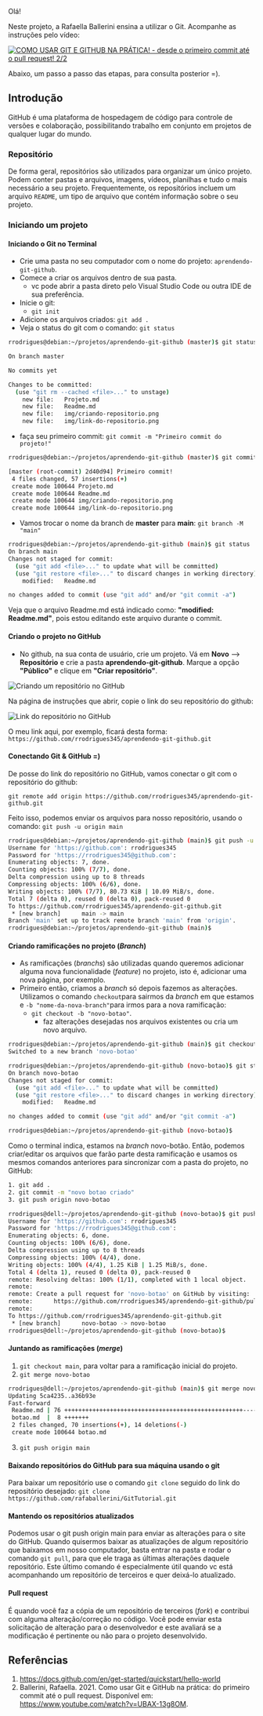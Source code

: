 Olá! 

Neste projeto, a Rafaella Ballerini ensina a utilizar o Git. Acompanhe as instruções pelo vídeo:

[![COMO USAR GIT E GITHUB NA PRÁTICA! - desde o primeiro commit até o pull request! 2/2](https://img.youtube.com/vi/UBAX-13g8OM/0.jpg)](https://www.youtube.com/watch?v=UBAX-13g8OM)

Abaixo, um passo a passo das etapas, para consulta posterior =). 


## Introdução

GitHub é uma plataforma de hospedagem de código para controle de versões e colaboração, possibilitando trabalho em conjunto em projetos de qualquer lugar do mundo. 

### Repositório

De forma geral, repositórios são utilizados para organizar um único projeto. Podem conter pastas e arquivos, imagens, vídeos, planilhas e tudo o mais necessário a seu projeto. Frequentemente, os repositórios incluem um arquivo `README`, um tipo de arquivo que contém informação sobre o seu projeto. 

### Iniciando um projeto

#### Iniciando o Git no Terminal

- Crie uma pasta no seu computador com o nome do projeto: `aprendendo-git-github`.
- Comece a criar os arquivos dentro de sua pasta.
    - vc pode abrir a pasta direto pelo Visual Studio Code ou outra IDE de sua preferência.
- Inicie o git: 
    - `git init`
- Adicione os arquivos criados: `git add .`
- Veja o status do git com o comando: `git status`

``` bash
rrodrigues@debian:~/projetos/aprendendo-git-github (master)$ git status 

On branch master

No commits yet

Changes to be committed:
  (use "git rm --cached <file>..." to unstage)
	new file:   Projeto.md
	new file:   Readme.md
	new file:   img/criando-repositorio.png
	new file:   img/link-do-repositorio.png
```

- faça seu primeiro commit: `git commit -m "Primeiro commit do projeto!"`

``` bash
rrodrigues@debian:~/projetos/aprendendo-git-github (master)$ git commit -m "Primeiro commit!"

[master (root-commit) 2d40d94] Primeiro commit!
 4 files changed, 57 insertions(+)
 create mode 100644 Projeto.md
 create mode 100644 Readme.md
 create mode 100644 img/criando-repositorio.png
 create mode 100644 img/link-do-repositorio.png

```

- Vamos trocar o nome da branch de **master** para **main**: `git branch -M "main"`

``` bash
rrodrigues@debian:~/projetos/aprendendo-git-github (main)$ git status 
On branch main
Changes not staged for commit:
  (use "git add <file>..." to update what will be committed)
  (use "git restore <file>..." to discard changes in working directory)
	modified:   Readme.md

no changes added to commit (use "git add" and/or "git commit -a")
```
Veja que o arquivo Readme.md está indicado como: **"modified:   Readme.md"**, pois estou editando este arquivo durante o commit.

#### Criando o projeto no GitHub

- No github, na sua conta de usuário, crie um projeto. Vá em **Novo** --> **Repositório** e crie a pasta **aprendendo-git-github**. Marque a opção **"Público"** e clique em **"Criar repositório"**.

![Criando um repositório no GitHub](./img/criando-repositorio.png)

Na página de instruções que abrir, copie o link do seu repositório do github:

![Link do repositório no GitHub](./img/link-do-repositorio.png)

O meu link aqui, por exemplo, ficará desta forma:
`https://github.com/rrodrigues345/aprendendo-git-github.git`

#### Conectando Git & GitHub =)

De posse do link do repositório no GitHub, vamos conectar o git com o repositório do github:

`git remote add origin https://github.com/rrodrigues345/aprendendo-git-github.git`

Feito isso, podemos enviar os arquivos para nosso repositório, usando o comando: `git push -u origin main`

``` bash
rrodrigues@debian:~/projetos/aprendendo-git-github (main)$ git push -u origin main 
Username for 'https://github.com': rrodrigues345
Password for 'https://rrodrigues345@github.com': 
Enumerating objects: 7, done.
Counting objects: 100% (7/7), done.
Delta compression using up to 8 threads
Compressing objects: 100% (6/6), done.
Writing objects: 100% (7/7), 80.73 KiB | 10.09 MiB/s, done.
Total 7 (delta 0), reused 0 (delta 0), pack-reused 0
To https://github.com/rrodrigues345/aprendendo-git-github.git
 * [new branch]      main -> main
Branch 'main' set up to track remote branch 'main' from 'origin'.
rrodrigues@debian:~/projetos/aprendendo-git-github (main)$ 
```

#### Criando ramificações no projeto (*Branch*)

- As ramificações (*branchs*) são utilizadas quando queremos adicionar alguma nova funcionalidade (*feature*) no projeto, isto é, adicionar uma nova página, por exemplo. 
- Primeiro então, criamos a *branch* só depois fazemos as alterações. Utilizamos o comando `checkout`para sairmos da *branch* em que estamos e `-b "nome-da-nova-branch"`para irmos para a nova ramificação:
  - `git checkout -b "novo-botao"`.
    - faz alterações desejadas nos arquivos existentes ou cria um novo arquivo.

``` bash
rrodrigues@debian:~/projetos/aprendendo-git-github (main)$ git checkout -b "novo-botao"
Switched to a new branch 'novo-botao'

rrodrigues@debian:~/projetos/aprendendo-git-github (novo-botao)$ git status
On branch novo-botao
Changes not staged for commit:
  (use "git add <file>..." to update what will be committed)
  (use "git restore <file>..." to discard changes in working directory)
	modified:   Readme.md

no changes added to commit (use "git add" and/or "git commit -a")

rrodrigues@debian:~/projetos/aprendendo-git-github (novo-botao)$ 
```  

Como o terminal indica, estamos na *branch* novo-botão. Então, podemos criar/editar os arquivos que farão parte desta ramificação e usamos os mesmos comandos anteriores para sincronizar com a pasta do projeto, no GitHub:

```bash
1. git add .
2. git commit -m "novo botao criado"
3. git push origin novo-botao
```

```bash
rrodrigues@dell:~/projetos/aprendendo-git-github (novo-botao)$ git push origin novo-botao 
Username for 'https://github.com': rrodrigues345
Password for 'https://rrodrigues345@github.com': 
Enumerating objects: 6, done.
Counting objects: 100% (6/6), done.
Delta compression using up to 8 threads
Compressing objects: 100% (4/4), done.
Writing objects: 100% (4/4), 1.25 KiB | 1.25 MiB/s, done.
Total 4 (delta 1), reused 0 (delta 0), pack-reused 0
remote: Resolving deltas: 100% (1/1), completed with 1 local object.
remote: 
remote: Create a pull request for 'novo-botao' on GitHub by visiting:
remote:      https://github.com/rrodrigues345/aprendendo-git-github/pull/new/novo-botao
remote: 
To https://github.com/rrodrigues345/aprendendo-git-github.git
 * [new branch]      novo-botao -> novo-botao
rrodrigues@dell:~/projetos/aprendendo-git-github (novo-botao)$ 
``` 

#### Juntando as ramificações (*merge*)

1. `git checkout main`, para voltar para a ramificação inicial do projeto.
2. `git merge novo-botao`

```bash
rrodrigues@dell:~/projetos/aprendendo-git-github (main)$ git merge novo-botao 
Updating 5ca4235..a36b93e
Fast-forward
 Readme.md | 76 +++++++++++++++++++++++++++++++++++++++++++++++++++------------
 botao.md  |  8 +++++++
 2 files changed, 70 insertions(+), 14 deletions(-)
 create mode 100644 botao.md
``` 
3. `git push origin main` 

#### Baixando repositórios do GitHub para sua máquina usando o git

Para baixar um repositório use o comando `git clone` seguido do link do repositório desejado:
`git clone https://github.com/rafaballerini/GitTutorial.git`

#### Mantendo os repositórios atualizados

Podemos usar o git push origin main para enviar as alterações para o site do GitHub. Quando quisermos baixar as atualizações de algum repositório que baixamos em nosso computador, basta entrar na pasta e rodar o comando `git pull`, para que ele traga as últimas alterações daquele repositório. Este último comando é especialmente útil quando vc está acompanhando um repositório de terceiros e quer deixá-lo atualizado. 

#### Pull request

É quando você faz a cópia de um repositório de terceiros (*fork*) e contribui com alguma alteração/correção no código. Você pode enviar esta solicitação de alteração para o desenvolvedor e este avaliará se a modificação é pertinente ou não para o projeto desenvolvido.

## Referências

1. https://docs.github.com/en/get-started/quickstart/hello-world
2. Ballerini, Rafaella. 2021. Como usar Git e GitHub na prática: do primeiro commit até o pull request. Disponível em: https://www.youtube.com/watch?v=UBAX-13g8OM.
